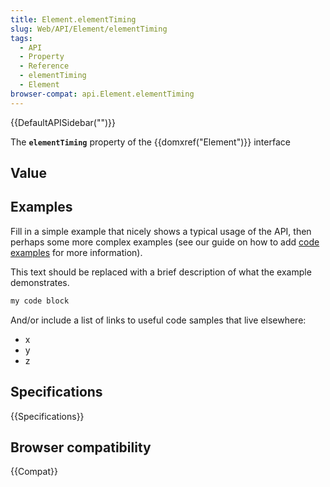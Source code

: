 ```yaml
---
title: Element.elementTiming
slug: Web/API/Element/elementTiming
tags:
  - API
  - Property
  - Reference
  - elementTiming
  - Element
browser-compat: api.Element.elementTiming
---
```

{{DefaultAPISidebar("")}}

The **`elementTiming`** property of the {{domxref("Element")}} interface 

## Value



## Examples

Fill in a simple example that nicely shows a typical usage of the API, then perhaps some more complex examples (see our guide on how to add [code examples](/en-US/docs/MDN/Contribute/Structures/Code_examples) for more information).

This text should be replaced with a brief description of what the example demonstrates.

```js
my code block
```

And/or include a list of links to useful code samples that live elsewhere:

*   x
*   y
*   z

## Specifications

{{Specifications}}

## Browser compatibility

{{Compat}}



